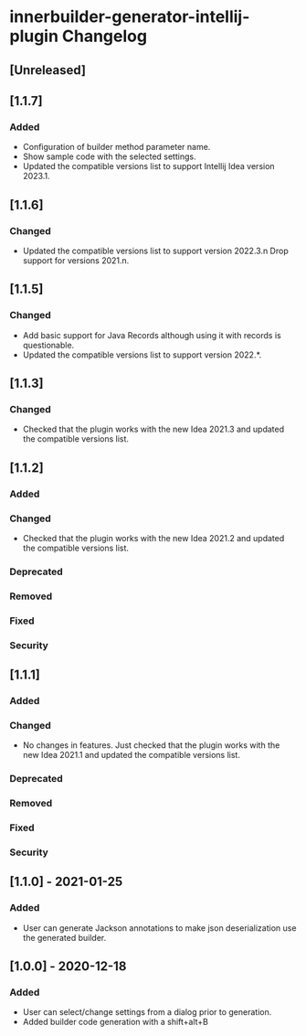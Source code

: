 <!-- Keep a Changelog guide -> https://keepachangelog.com -->

# innerbuilder-generator-intellij-plugin Changelog

## [Unreleased]
## [1.1.7]

### Added
- Configuration of builder method parameter name.
- Show sample code with the selected settings.
- Updated the compatible versions list to support Intellij Idea version 2023.1.

## [1.1.6]

### Changed
- Updated the compatible versions list to support version 2022.3.n Drop support for versions 2021.n.

## [1.1.5]

### Changed

- Add basic support for Java Records although using it with records is questionable.
- Updated the compatible versions list to support version 2022.*.

## [1.1.3]

### Changed

- Checked that the plugin works with the new Idea 2021.3 and updated the compatible versions list.

## [1.1.2]
### Added

### Changed

- Checked that the plugin works with the new Idea 2021.2 and updated the compatible versions list.

### Deprecated

### Removed

### Fixed

### Security
## [1.1.1]
### Added

### Changed
- No changes in features. Just checked that the plugin works with the new Idea 2021.1 and updated the compatible versions list.

### Deprecated

### Removed

### Fixed

### Security

## [1.1.0] - 2021-01-25

### Added
- User can generate Jackson annotations to make json deserialization use the generated builder.

## [1.0.0] - 2020-12-18

### Added
- User can select/change settings from a dialog prior to generation.   
- Added builder code generation with a shift+alt+B  
